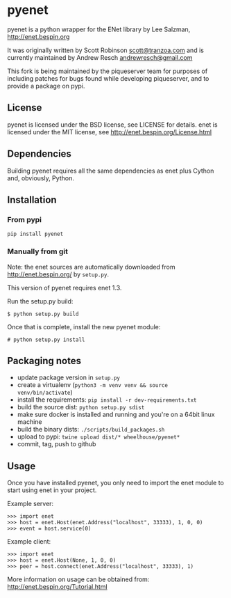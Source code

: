 # pyenet

pyenet is a python wrapper for the ENet library by Lee Salzman,
 http://enet.bespin.org

It was originally written by Scott Robinson <scott@tranzoa.com> and is
currently maintained by Andrew Resch <andrewresch@gmail.com>

This fork is being maintained by the piqueserver team for purposes of including
patches for bugs found while developing piqueserver, and to provide a package
on pypi.

## License

pyenet is licensed under the BSD license, see LICENSE for details.
enet is licensed under the MIT license, see http://enet.bespin.org/License.html

## Dependencies

Building pyenet requires all the same dependencies as enet plus Cython and,
obviously, Python.

## Installation

### From pypi

```
pip install pyenet
```

### Manually from git

Note: the enet sources are automatically downloaded from http://enet.bespin.org/
by `setup.py`.

This version of pyenet requires enet 1.3.

Run the setup.py build:

```
$ python setup.py build
```

Once that is complete, install the new pyenet module:

```
# python setup.py install
```

## Packaging notes

- update package version in `setup.py`
- create a virtualenv (`python3 -m venv venv && source venv/bin/activate`)
- install the requirements: `pip install -r dev-requirements.txt`
- build the source dist: `python setup.py sdist`
- make sure docker is installed and running and you're on a 64bit linux machine
- build the binary dists: `./scripts/build_packages.sh`
- upload to pypi: `twine upload dist/* wheelhouse/pyenet*`
- commit, tag, push to github


## Usage

Once you have installed pyenet, you only need to import the enet module to
start using enet in your project.

Example server:
```
>>> import enet
>>> host = enet.Host(enet.Address("localhost", 33333), 1, 0, 0)
>>> event = host.service(0)
```
Example client:
```
>>> import enet
>>> host = enet.Host(None, 1, 0, 0)
>>> peer = host.connect(enet.Address("localhost", 33333), 1)
```
More information on usage can be obtained from:
 http://enet.bespin.org/Tutorial.html
